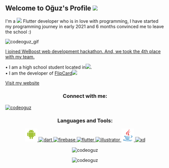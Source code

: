 ## Welcome to Oğuz's Profile <img src="https://user-images.githubusercontent.com/89513831/148391461-a857c2ba-2a87-48b3-b910-b9219a364882.gif" height='30px'>

I'm a <img src="https://user-images.githubusercontent.com/89513831/148235491-66fe3750-09c9-434e-bd6b-1bc69f2f9b5f.png" width='10px'> Flutter 
developer who is in love with programming,
I have started my programming journey in early 2021 and 6 months convinced me to leave the school :)

![codeoguz_gif](https://user-images.githubusercontent.com/89513831/148246469-63302409-cf39-4bc8-a2a1-ad0abcc3fe3a.gif) </br>

<a href='https://github.com/codeoguz/weboost2022'>I joined WeBoost web development hackathon. And, we took the 4th place with my team.</a>

• I am a high school student located in<img src='https://user-images.githubusercontent.com/89513831/148243117-3483fdc3-d382-41fa-8e47-4543970fd0ec.png' height='20px'>.</br>
• I am the developer of [FlipCard](https://play.google.com/store/apps/details?id=xyz.codeoguz.FlipCard&hl=en_GB&gl=TR)<img src="https://user-images.githubusercontent.com/89513831/148282204-d9361980-d6b1-4229-8aee-ba5dfb6e7b60.png" width='20px'>

<a href='http://codeoguz.com'>Visit my website</a>

<h3 align="center">Connect with me:</h3>
<p align="1enter">
<a href="https://twitter.com/codeoguz" target="blank"><img align="center" src="https://raw.githubusercontent.com/rahuldkjain/github-profile-readme-generator/master/src/images/icons/Social/twitter.svg" alt="codeoguz" height="30" width="40" /></a>
</p>
 
<h3 align="center">Languages and Tools:</h3>
<p align="center"> <a href="https://developer.android.com" target="_blank" rel="noreferrer"> <img src="https://raw.githubusercontent.com/devicons/devicon/master/icons/android/android-original-wordmark.svg" alt="android" width="40" height="40"/> </a> <a href="https://dart.dev" target="_blank" rel="noreferrer"> <img src="https://www.vectorlogo.zone/logos/dartlang/dartlang-icon.svg" alt="dart" width="40" height="40"/> </a> <a href="https://firebase.google.com/" target="_blank" rel="noreferrer"> <img src="https://www.vectorlogo.zone/logos/firebase/firebase-icon.svg" alt="firebase" width="40" height="40"/> </a> <a href="https://flutter.dev" target="_blank" rel="noreferrer"> <img src="https://www.vectorlogo.zone/logos/flutterio/flutterio-icon.svg" alt="flutter" width="40" height="40"/> </a> <a href="https://www.adobe.com/in/products/illustrator.html" target="_blank" rel="noreferrer"> <img src="https://www.vectorlogo.zone/logos/adobe_illustrator/adobe_illustrator-icon.svg" alt="illustrator" width="40" height="40"/> </a> <a href="https://www.java.com" target="_blank" rel="noreferrer"> <img src="https://raw.githubusercontent.com/devicons/devicon/master/icons/java/java-original.svg" alt="java" width="40" height="40"/> </a> <a href="https://www.adobe.com/products/xd.html" target="_blank" rel="noreferrer"> <img src="https://cdn.worldvectorlogo.com/logos/adobe-xd.svg" alt="xd" width="40" height="40"/> </a> </p>

<p align='center'><img align="center" src="https://github-readme-stats.vercel.app/api/top-langs?username=codeoguz&show_icons=true&locale=en&layout=compact" alt="codeoguz" /></p>

<p align='center'><img align="center" src="https://github-readme-streak-stats.herokuapp.com/?user=codeoguz&" alt="codeoguz" /></p>
